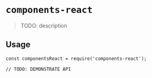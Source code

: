 # `components-react`

> TODO: description

## Usage

```
const componentsReact = require('components-react');

// TODO: DEMONSTRATE API
```

